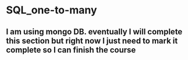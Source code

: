 # SQL_one-to-many

## I am using mongo DB. eventually I will complete this section but right now I just need to mark it complete so I can finish the course
